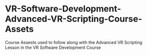 # VR-Software-Development-Advanced-VR-Scripting-Course-Assets
Course Assests used to follow along with the Advanced VR Scripting Lesson in the VR Software Development Course 
